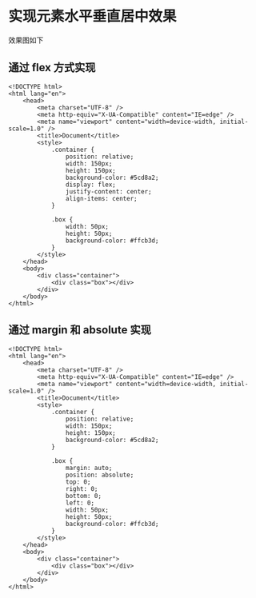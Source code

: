<script lang="ts" setup>
import Demo1 from "./11001/Demo1.vue"
import { loginRead } from '@/utils/login-read'
loginRead('80001')
</script>

# 实现元素水平垂直居中效果

效果图如下

<Demo1 />

## 通过 flex 方式实现

```html:line-numbers {14,15,16}
<!DOCTYPE html>
<html lang="en">
    <head>
        <meta charset="UTF-8" />
        <meta http-equiv="X-UA-Compatible" content="IE=edge" />
        <meta name="viewport" content="width=device-width, initial-scale=1.0" />
        <title>Document</title>
        <style>
            .container {
                position: relative;
                width: 150px;
                height: 150px;
                background-color: #5cd8a2;
                display: flex;
                justify-content: center;
                align-items: center;
            }

            .box {
                width: 50px;
                height: 50px;
                background-color: #ffcb3d;
            }
        </style>
    </head>
    <body>
        <div class="container">
            <div class="box"></div>
        </div>
    </body>
</html>
```

<AppPlayground href="https://codepen.io/noxussj/pen/MWBzgEz" />

## 通过 margin 和 absolute 实现

```html:line-numbers {10,17,18}
<!DOCTYPE html>
<html lang="en">
    <head>
        <meta charset="UTF-8" />
        <meta http-equiv="X-UA-Compatible" content="IE=edge" />
        <meta name="viewport" content="width=device-width, initial-scale=1.0" />
        <title>Document</title>
        <style>
            .container {
                position: relative;
                width: 150px;
                height: 150px;
                background-color: #5cd8a2;
            }

            .box {
                margin: auto;
                position: absolute;
                top: 0;
                right: 0;
                bottom: 0;
                left: 0;
                width: 50px;
                height: 50px;
                background-color: #ffcb3d;
            }
        </style>
    </head>
    <body>
        <div class="container">
            <div class="box"></div>
        </div>
    </body>
</html>
```

<AppPlayground href="https://codepen.io/noxussj/pen/PoBxYRK" />
